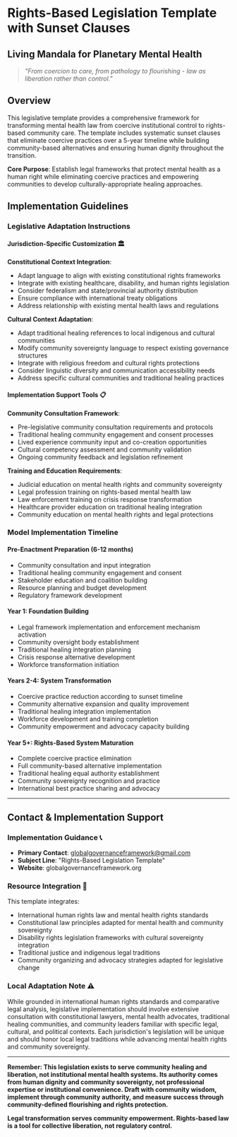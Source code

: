 # Rights-Based Legislation Template with Sunset Clauses
## Living Mandala for Planetary Mental Health

> *"From coercion to care, from pathology to flourishing - law as liberation rather than control."*

## Overview

This legislative template provides a comprehensive framework for transforming mental health law from coercive institutional control to rights-based community care. The template includes systematic sunset clauses that eliminate coercive practices over a 5-year timeline while building community-based alternatives and ensuring human dignity throughout the transition.

**Core Purpose**: Establish legal frameworks that protect mental health as a human right while eliminating coercive practices and empowering communities to develop culturally-appropriate healing approaches.

## Implementation Guidelines

### Legislative Adaptation Instructions

#### **Jurisdiction-Specific Customization** 🏛️

**Constitutional Context Integration**:
- Adapt language to align with existing constitutional rights frameworks
- Integrate with existing healthcare, disability, and human rights legislation
- Consider federalism and state/provincial authority distribution
- Ensure compliance with international treaty obligations
- Address relationship with existing mental health laws and regulations

**Cultural Context Adaptation**:
- Adapt traditional healing references to local indigenous and cultural communities
- Modify community sovereignty language to respect existing governance structures
- Integrate with religious freedom and cultural rights protections
- Consider linguistic diversity and communication accessibility needs
- Address specific cultural communities and traditional healing practices

#### **Implementation Support Tools** 📋

**Community Consultation Framework**:
- Pre-legislative community consultation requirements and protocols
- Traditional healing community engagement and consent processes
- Lived experience community input and co-creation opportunities
- Cultural competency assessment and community validation
- Ongoing community feedback and legislation refinement

**Training and Education Requirements**:
- Judicial education on mental health rights and community sovereignty
- Legal profession training on rights-based mental health law
- Law enforcement training on crisis response transformation
- Healthcare provider education on traditional healing integration
- Community education on mental health rights and legal protections

### Model Implementation Timeline

#### **Pre-Enactment Preparation (6-12 months)**
- Community consultation and input integration
- Traditional healing community engagement and consent
- Stakeholder education and coalition building
- Resource planning and budget development
- Regulatory framework development

#### **Year 1: Foundation Building**
- Legal framework implementation and enforcement mechanism activation
- Community oversight body establishment
- Traditional healing integration planning
- Crisis response alternative development
- Workforce transformation initiation

#### **Years 2-4: System Transformation**
- Coercive practice reduction according to sunset timeline
- Community alternative expansion and quality improvement
- Traditional healing integration implementation
- Workforce development and training completion
- Community empowerment and advocacy capacity building

#### **Year 5+: Rights-Based System Maturation**
- Complete coercive practice elimination
- Full community-based alternative implementation
- Traditional healing equal authority establishment
- Community sovereignty recognition and practice
- International best practice sharing and advocacy

---

## Contact & Implementation Support

### **Implementation Guidance** 📞
- **Primary Contact**: globalgovernanceframework@gmail.com
- **Subject Line**: "Rights-Based Legislation Template"
- **Website**: globalgovernanceframework.org

### **Resource Integration** 🤝
This template integrates:
- International human rights law and mental health rights standards
- Constitutional law principles adapted for mental health and community sovereignty
- Disability rights legislation frameworks with cultural sovereignty integration
- Traditional justice and indigenous legal traditions
- Community organizing and advocacy strategies adapted for legislative change

### **Local Adaptation Note** ⚠️
While grounded in international human rights standards and comparative legal analysis, legislative implementation should involve extensive consultation with constitutional lawyers, mental health advocates, traditional healing communities, and community leaders familiar with specific legal, cultural, and political contexts. Each jurisdiction's legislation will be unique and should honor local legal traditions while advancing mental health rights and community sovereignty.

---

**Remember: This legislation exists to serve community healing and liberation, not institutional mental health systems. Its authority comes from human dignity and community sovereignty, not professional expertise or institutional convenience. Draft with community wisdom, implement through community authority, and measure success through community-defined flourishing and rights protection.**

**Legal transformation serves community empowerment. Rights-based law is a tool for collective liberation, not regulatory control.**